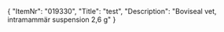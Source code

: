 {
  "ItemNr": "019330",
  "Title": "test",
  "Description": "Boviseal vet, intramammär suspension 2,6 g"
}